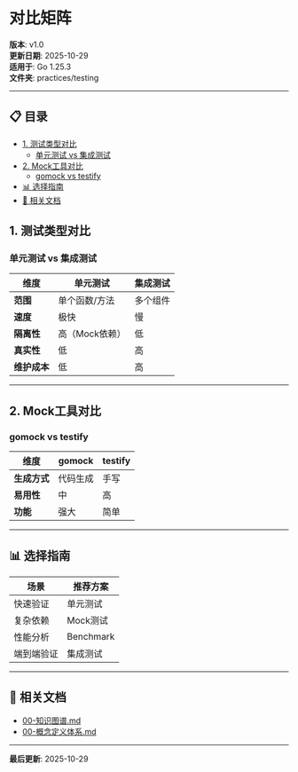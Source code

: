 ﻿# 对比矩阵

**版本**: v1.0  
**更新日期**: 2025-10-29  
**适用于**: Go 1.25.3  
**文件夹**: practices/testing

---

## 📋 目录

- [1. 测试类型对比](#1.-测试类型对比)
  - [单元测试 vs 集成测试](#单元测试-vs-集成测试)
- [2. Mock工具对比](#2.-mock工具对比)
  - [gomock vs testify](#gomock-vs-testify)
- [📊 选择指南](#选择指南)
- [🔗 相关文档](#相关文档)

## 1. 测试类型对比

### 单元测试 vs 集成测试

| 维度 | 单元测试 | 集成测试 |
|------|---------|---------|
| **范围** | 单个函数/方法 | 多个组件 |
| **速度** | 极快 | 慢 |
| **隔离性** | 高（Mock依赖） | 低 |
| **真实性** | 低 | 高 |
| **维护成本** | 低 | 高 |

---

## 2. Mock工具对比

### gomock vs testify

| 维度 | gomock | testify |
|------|--------|---------|
| **生成方式** | 代码生成 | 手写 |
| **易用性** | 中 | 高 |
| **功能** | 强大 | 简单 |

---

## 📊 选择指南

| 场景 | 推荐方案 |
|------|---------|
| 快速验证 | 单元测试 |
| 复杂依赖 | Mock测试 |
| 性能分析 | Benchmark |
| 端到端验证 | 集成测试 |

---

## 🔗 相关文档

- [00-知识图谱.md](./00-知识图谱.md)
- [00-概念定义体系.md](./00-概念定义体系.md)

---

**最后更新**: 2025-10-29
